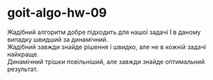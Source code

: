 # goit-algo-hw-09

Жадібний алгоритм добре підходить для нашої задачі І в даному випадку швидший за динамічний.<br>
Жадібний завжди знайде рішення і швидко, але не в кожній задачі найкраще.<br>
Динамічний трішки повільніший, але завжди знайде оптимальний результат.
